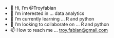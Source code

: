 - 👋 Hi, I’m @Troyfabian
- 👀 I’m interested in ... data analytics 
- 🌱 I’m currently learning ... R and python 
- 💞️ I’m looking to collaborate on ... R and python 
- 📫 How to reach me ... troy.fabian@gmail.com

<!---
Troyfabian/Troyfabian is a ✨ special ✨ repository because its `README.md` (this file) appears on your GitHub profile.
You can click the Preview link to take a look at your changes.
--->
